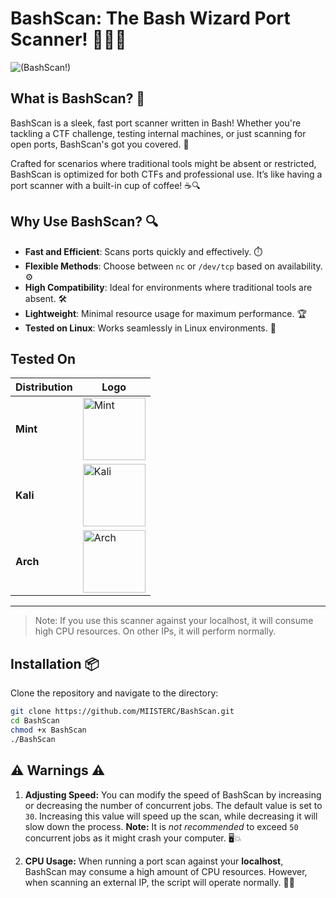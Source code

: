 # BashScan: The Bash Wizard Port Scanner! 🧙‍♂️✨
![(BashScan!)](https://github.com/user-attachments/assets/13928fea-a608-4a66-acc5-8817d47d1d5f)
## What is BashScan? 🤔

BashScan is a sleek, fast port scanner written in Bash! Whether you're tackling a CTF challenge, testing internal machines, or just scanning for open ports, BashScan's got you covered. 🚀

Crafted for scenarios where traditional tools might be absent or restricted, BashScan is optimized for both CTFs and professional use. It’s like having a port scanner with a built-in cup of coffee! ☕🔍

## Why Use BashScan? 🔍

- **Fast and Efficient**: Scans ports quickly and effectively. ⏱️
- **Flexible Methods**: Choose between `nc` or `/dev/tcp` based on availability. ⚙️
- **High Compatibility**: Ideal for environments where traditional tools are absent. 🛠️
- **Lightweight**: Minimal resource usage for maximum performance. 🏆
- **Tested on Linux**: Works seamlessly in Linux environments. 🐧

## Tested On

| Distribution | Logo |
|--------------|------|
| **Mint**     | <img src="https://upload.wikimedia.org/wikipedia/commons/3/3f/Linux_Mint_logo_without_wordmark.svg" alt="Mint" width="100"/> |
| **Kali**     | <img src="https://www.kali.org/images/kali-dragon-icon.svg" alt="Kali" width="100"/> |
| **Arch**     | <img src="https://i.pinimg.com/564x/37/a2/10/37a2104ab623f2c68820686b2fb593d7.jpg" alt="Arch" width="100"/> |

---

> Note: If you use this scanner against your localhost, it will consume high CPU resources. On other IPs, it will perform normally.
## Installation 📦

Clone the repository and navigate to the directory:

```bash
git clone https://github.com/MIISTERC/BashScan.git
cd BashScan
chmod +x BashScan
./BashScan
```

## ⚠️ **Warnings** ⚠️

1. **Adjusting Speed:** You can modify the speed of BashScan by increasing or decreasing the number of concurrent jobs. The default value is set to `30`. Increasing this value will speed up the scan, while decreasing it will slow down the process. **Note:** It is *not recommended* to exceed `50` concurrent jobs as it might crash your computer. 🖥️💥

2. **CPU Usage:** When running a port scan against your **localhost**, BashScan may consume a high amount of CPU resources. However, when scanning an external IP, the script will operate normally. 🚦🔄

